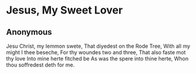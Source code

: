 # Jesus, My Sweet Lover
## Anonymous
Jesu Christ, my lemmon swete,
That diyedest on the Rode Tree,
With all my might I thee beseche,
For thy woundes two and three,
That also faste mot thy love
Into mine herte fitched be
As was the spere into thine herte,
Whon thou soffredest deth for me.